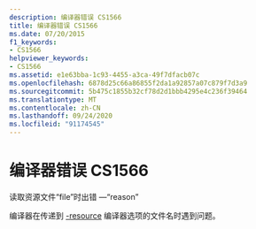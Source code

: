 ```yaml
---
description: 编译器错误 CS1566
title: 编译器错误 CS1566
ms.date: 07/20/2015
f1_keywords:
- CS1566
helpviewer_keywords:
- CS1566
ms.assetid: e1e63bba-1c93-4455-a3ca-49f7dfacb07c
ms.openlocfilehash: 6878d25c66a86855f2da1a92857a07c879f7d3a9
ms.sourcegitcommit: 5b475c1855b32cf78d2d1bbb4295e4c236f39464
ms.translationtype: MT
ms.contentlocale: zh-CN
ms.lasthandoff: 09/24/2020
ms.locfileid: "91174545"
---
```

# <a name="compiler-error-cs1566"></a>编译器错误 CS1566

读取资源文件“file”时出错 —“reason”  
  
 编译器在传递到 [-resource](../language-reference/compiler-options/resource-compiler-option.md) 编译器选项的文件名时遇到问题。
